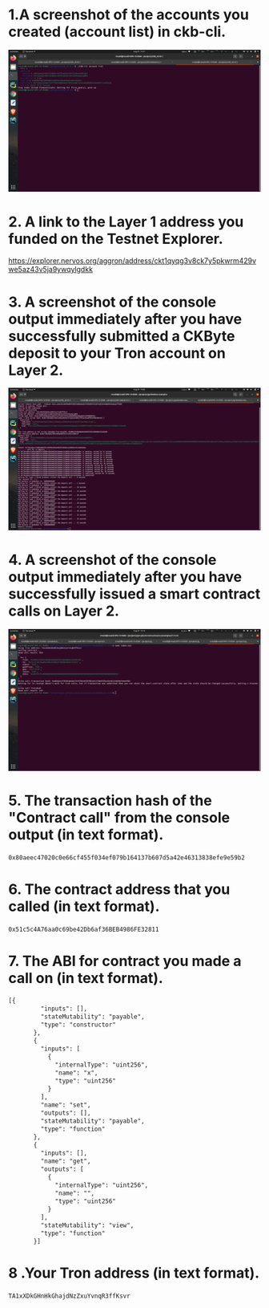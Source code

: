# 1.A screenshot of the accounts you created (account list) in ckb-cli.
![Account List](1AccountList.png)

# 2. A link to the Layer 1 address you funded on the Testnet Explorer.

https://explorer.nervos.org/aggron/address/ckt1qyqg3v8ck7y5pkwrm429vwe5az43v5ja9ywqylgdkk



# 3. A screenshot of the console output immediately after you have successfully submitted a CKByte deposit to your Tron account on Layer 2.
![Submit Deposit](3SubmitCKB.png)

# 4. A screenshot of the console output immediately after you have successfully issued a smart contract calls on Layer 2.
![Contract Call](4ContractCall.png)
# 5. The transaction hash of the "Contract call" from the console output (in text format).
`0x80aeec47020c0e66cf455f034ef079b164137b607d5a42e46313838efe9e59b2`
# 6. The contract address that you called (in text format).
`0x51c5c4A76aa0c69be42Db6af36BEB4986FE32811`
# 7. The ABI for contract you made a call on (in text format).
```
[{
         "inputs": [],
         "stateMutability": "payable",
         "type": "constructor"
       },
       {
         "inputs": [
           {
             "internalType": "uint256",
             "name": "x",
             "type": "uint256"
           }
         ],
         "name": "set",
         "outputs": [],
         "stateMutability": "payable",
         "type": "function"
       },
       {
         "inputs": [],
         "name": "get",
         "outputs": [
           {
             "internalType": "uint256",
             "name": "",
             "type": "uint256"
           }
         ],
         "stateMutability": "view",
         "type": "function"
       }]
```
# 8 .Your Tron address (in text format).
`TA1xXDkGHnHkGhajdNzZxuYvnqR3ffKsvr`